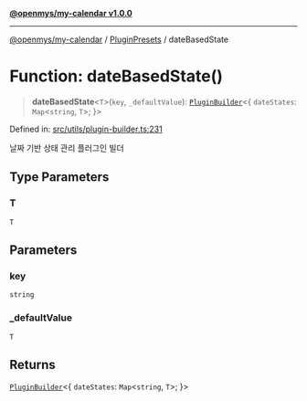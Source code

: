 [**@openmys/my-calendar v1.0.0**](../../../../README.md)

***

[@openmys/my-calendar](../../../../globals.md) / [PluginPresets](../README.md) / dateBasedState

# Function: dateBasedState()

> **dateBasedState**\<`T`\>(`key`, `_defaultValue`): [`PluginBuilder`](../../../../classes/PluginBuilder.md)\<\{ `dateStates`: `Map`\<`string`, `T`\>; \}\>

Defined in: [src/utils/plugin-builder.ts:231](https://github.com/openmys/my-calendar/blob/96ebce4306bfb6a4ab4c4297a9b422c56933c5da/src/utils/plugin-builder.ts#L231)

날짜 기반 상태 관리 플러그인 빌더

## Type Parameters

### T

`T`

## Parameters

### key

`string`

### \_defaultValue

`T`

## Returns

[`PluginBuilder`](../../../../classes/PluginBuilder.md)\<\{ `dateStates`: `Map`\<`string`, `T`\>; \}\>
